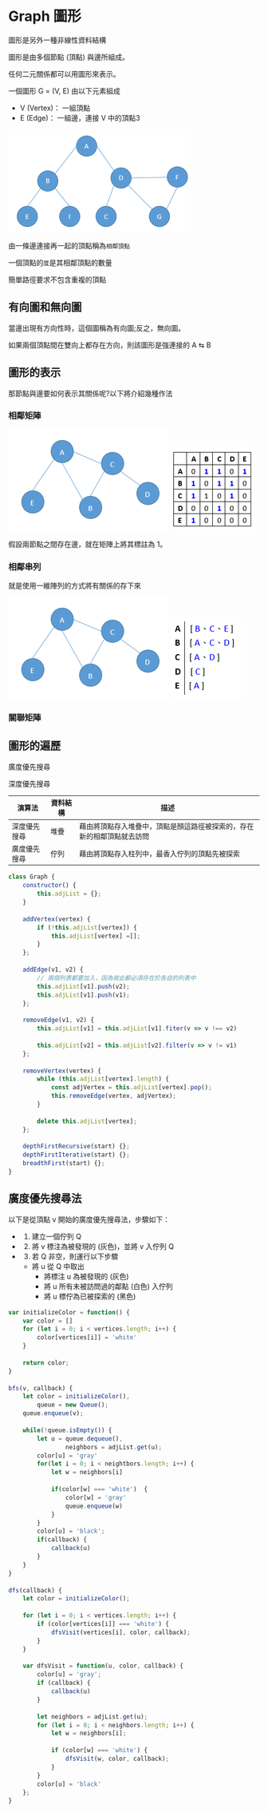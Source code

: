 # Graph 圖形
圖形是另外一種非線性資料結構

圖形是由多個節點 (頂點) 與邊所組成。

任何二元關係都可以用圖形來表示。

一個圖形 G = (V, E) 由以下元素組成
- V (Vertex)： 一組頂點
- E (Edge)： 一組邊，連接 V 中的頂點3

![](./Images/2021-07-22-21-35-14.png)

由一條邊連接再一起的頂點稱為`相鄰頂點`

一個頂點的`度`是其相鄰頂點的數量

簡單路徑要求不包含重複的頂點

## 有向圖和無向圖
當邊出現有方向性時，這個圖稱為有向圖;反之，無向圖。

如果兩個頂點間在雙向上都存在方向，則該圖形是強連接的 A &lrarr; B

## 圖形的表示
那節點與邊要如何表示其關係呢?以下將介紹幾種作法

### 相鄰矩陣
![](./Images/2021-07-23-07-42-48.png)
![](./Images/2021-07-23-07-43-05.png)

假設兩節點之間存在邊，就在矩陣上將其標註為 1。

### 相鄰串列
就是使用一維陣列的方式將有關係的存下來

![](./Images/2021-07-23-07-42-48.png)
![](./Images/2021-07-23-07-50-54.png)


### 關聯矩陣

## 圖形的遍歷
廣度優先搜尋

深度優先搜尋

|演算法|資料結構|描述|
|-----|--------|----|
|深度優先搜尋|堆疊|藉由將頂點存入堆疊中，頂點是顏這路徑被探索的，存在新的相鄰頂點就去訪問|
|廣度優先搜尋|佇列|藉由將頂點存入柱列中，最香入佇列的頂點先被探索|

```js
class Graph {
	constructor() {
		this.adjList = {};
	}

	addVertex(vertex) {
		if (!this.adjList[vertex]) {
			this.adjList[vertex] =[];
		}
	};

	addEdge(v1, v2) {
		// 兩個列表都要加入，因為彼此都必須存在於各自的列表中
		this.adjList[v1].push(v2);
		this.adjList[v1].push(v1);
	};

	removeEdge(v1, v2) {
		this.adjList[v1] = this.adjList[v1].fiter(v => v !== v2)

		this.adjList[v2] = this.adjList[v2].filter(v => v != v1)
	};

	removeVertex(vertex) {
		while (this.adjList[vertex].length) {
			const adjVertex = this.adjList[vertex].pop();
			this.removeEdge(vertex, adjVertex);
		}

		delete this.adjList[vertex];
	};

	depthFirstRecursive(start) {};
	depthFirstIterative(start) {};
	breadthFirst(start) {};
}
```

## 廣度優先搜尋法
以下是從頂點 v 開始的廣度優先搜尋法，步驟如下：
- 1. 建立一個佇列 Q
- 2. 將 v 標注為被發現的 (灰色)，並將 v 入佇列 Q
- 3. 若 Q 非空，則運行以下步驟
  - 將 u 從 Q 中取出
	- 將標注 u 為被發現的 (灰色)
	- 將 u 所有未被訪問過的鄰點 (白色) 入佇列
	- 將 u 標佇為已被探索的 (黑色)

```js
var initializeColor = function() {
	var color = []
	for (let i = 0; i < vertices.length; i++) {
		color[vertices[i]] = 'white'
	}

	return color;
}

bfs(v, callback) {
	let color = initializeColor(),
	    queue = new Queue();
	queue.enqueue(v);

	while(!queue.isEmpty()) {
		let u = queue.dequeue(),
		        neighbors = adjList.get(u);
		color[u] = 'gray'
		for(let i = 0; i < neightbors.length; i++) {
			let w = neighbors[i]

			if(color[w] === 'white')  {
				color[w] = 'gray'
				queue.enqueue(w)
			}
		}
		color[u] = 'black';
		if(callback) {
			callback(u)
		}
	}
}

dfs(callback) {
	let color = initializeColor();

	for (let i = 0; i < vertices.length; i++) {
		if (color[vertices[i]] === 'white') {
			dfsVisit(vertices[i], color, callback);
		}
	}

	var dfsVisit = function(u, color, callback) {
		color[u] = 'gray';
		if (callback) {
			callback(u)
		}

		let neighbors = adjList.get(u);
		for (let i = 0; i < neighbors.length; i++) {
			let w = neighbors[i];

			if (color[w] === 'white') {
				dfsVisit(w, color, callback);
			}
		}
		color[u] = 'black'
	};
}
```